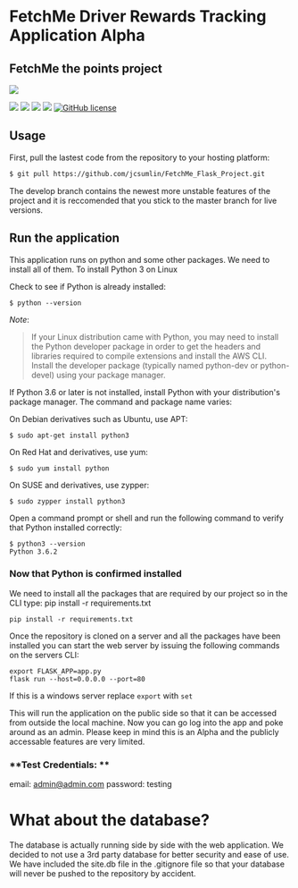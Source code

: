 # FetchMe Driver Rewards Tracking Application Alpha



## FetchMe the points project

![](https://www.fetchmedelivery.com/editable/templates/default/images/logo.png)

![](https://img.shields.io/github/stars/jcsumlin/FetchMe_Flask_Project.svg) ![](https://img.shields.io/github/forks/jcsumlin/FetchMe_Flask_Project.svg) ![](https://img.shields.io/github/tag/jcsumlin/FetchMe_Flask_Project.svg) ![](https://img.shields.io/github/issues/jcsumlin/FetchMe_Flask_Project.svg) [![GitHub license](https://img.shields.io/github/license/jcsumlin/FetchMe_Flask_Project.svg)](https://github.com/jcsumlin/FetchMe_Flask_Project/blob/master/LICENSE)



## Usage

First, pull the lastest code from the repository to your hosting platform:

```sh
$ git pull https://github.com/jcsumlin/FetchMe_Flask_Project.git
```
The develop branch contains the newest more unstable features of the project and it is reccomended that you stick to the master branch for live versions.


## Run the application
This application runs on python and some other packages. We need to install all of them.
To install Python 3 on Linux

Check to see if Python is already installed:



    $ python --version
*Note*:
> If your Linux distribution came with Python, you may need to install the Python developer package in order to get the headers and libraries required to compile extensions and install the AWS CLI. Install the developer package (typically named python-dev or python-devel) using your package manager.

If Python 3.6 or later is not installed, install Python with your distribution's package manager. The command and package name varies:

On Debian derivatives such as Ubuntu, use APT:

    $ sudo apt-get install python3

On Red Hat and derivatives, use yum:

    $ sudo yum install python
On SUSE and derivatives, use zypper:

    $ sudo zypper install python3
Open a command prompt or shell and run the following command to verify that Python installed correctly:

    $ python3 --version
    Python 3.6.2

### Now that Python is confirmed installed
We need to install all the packages that are required by our project so in the CLI type:
pip install -r requirements.txt


    pip install -r requirements.txt
    

Once the repository is cloned on a server and all the packages have been installed you can start the web server by issuing the following commands on the servers CLI:
```
export FLASK_APP=app.py
flask run --host=0.0.0.0 --port=80
```
If this is a windows server replace `export` with `set`

This will run the application on the public side so that it can be accessed from outside the local machine.
Now you can go log into the app and poke around as an admin. Please keep in mind this is an Alpha and the publicly accessable features are very limited.
### **Test Credentials: ** 
email: admin@admin.com
password: testing

# What about the database?
The database is actually running side by side with the web application. We decided to not use a 3rd party database for better security and ease of use. We have included the site.db file in the .gitignore file so that your database will never be pushed to the repository by accident.

